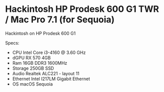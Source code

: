 # Hackintosh HP Prodesk 600 G1 TWR / Mac Pro 7.1 (for Sequoia)
Hackintosh on HP Prodesk 600 G1

Specs:

- CPU 	Intel Core i3-4160 @ 3.60 GHz 
- dGPU 	RX 570 4GB
- Ram  16GB DDR3 1600MHz
- Storage 	250GB SSD
- Audio 	Realtek ALC221 - layout 11
- Ethernet 	Intel I217LM Gigabit Ethernet
- OS 	macOS Sequoia
